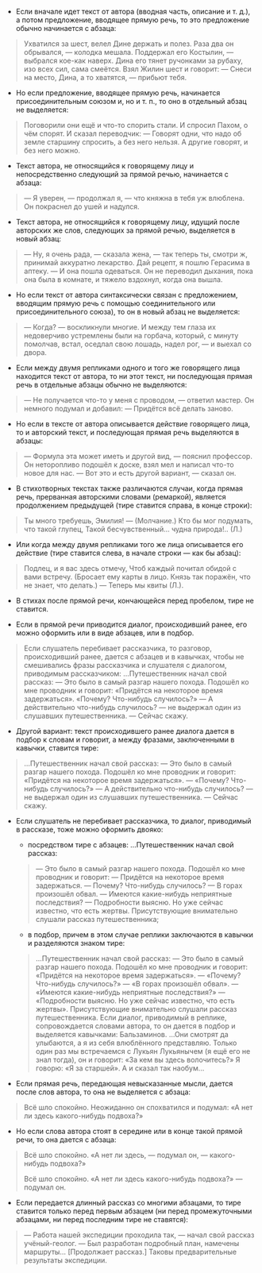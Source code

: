 - Если вначале идет текст от автора (вводная часть, описание и т. д.), а потом предложение, вводящее прямую речь, то это предложение обычно начинается с абзаца:
> Ухватился за шест, велел Дине держать и полез. Раза два он обрывался, — колодка мешала. Поддержал его Костылин, — выбрался кое-как наверх. Дина его тянет ручонками за рубаху, изо всех сил, сама смеётся.
> Взял Жилин шест и говорит:
> — Снеси на место, Дина, а то хватятся, — прибьют тебя.

- Но если предложение, вводящее прямую речь, начинается присоединительным союзом и, но и т. п., то оно в отдельный абзац не выделяется:
> Поговорили они ещё и что-то спорить стали. И спросил Пахом, о чём спорят. И сказал переводчик:
> — Говорят одни, что надо об земле старшину спросить, а без него нельзя. А другие говорят, и без него можно.

- Текст автора, не относящийся к говорящему лицу и непосредственно следующий за прямой речью, начинается с абзаца:
> — Я уверен, — продолжал я, — что княжна в тебя уж влюблена.
> Он покраснел до ушей и надулся.

- Текст автора, не относящийся к говорящему лицу, идущий после авторских же слов, следующих за прямой речью, выделяется в новый абзац:
> — Ну, я очень рада, — сказала жена, — так теперь ты, смотри ж, принимай аккуратно лекарство. Дай рецепт, я пошлю Герасима в аптеку. — И она пошла одеваться.
> Он не переводил дыхания, пока она была в комнате, и тяжело вздохнул, когда она вышла.

- Но если текст от автора синтаксически связан с предложением, вводящим прямую речь с помощью соединительного или присоединительного союза), то он в новый абзац не выделяется:
> — Когда? — воскликнули многие. И между тем глаза их недоверчиво устремлены были на горбача, который, с минуту помолчав, встал, оседлал свою лошадь, надел рог, — и выехал со двора.

- Если между двумя репликами одного и того же говорящего лица находится текст от автора, то ни этот текст, ни последующая прямая речь в отдельные абзацы обычно не выделяются:
> — Не получается что-то у меня с проводом, — ответил мастер. Он немного подумал и добавил: — Придётся всё делать заново.

- Но если в тексте от автора описывается действие говорящего лица, то и авторский текст, и последующая прямая речь выделяются в абзацы:
> — Формула эта может иметь и другой вид, — пояснил профессор.
> Он неторопливо подошёл к доске, взял мел и написал что-то новое для нас.
> — Вот это и есть другой вариант, — сказал он.

- В стихотворных текстах также различаются случаи, когда прямая речь, прерванная авторскими словами (ремаркой), является продолжением предыдущей (тире ставится справа, в конце строки):
> Ты много требуешь, Эмилия! — 
> (Молчание.)
> Кто бы мог подумать, что такой глупец, 
> Такой бесчувственный… чудна природа!.. (Л.)

- Или когда между двумя репликами того же лица описывается его действие (тире ставится слева, в начале строки — как бы абзац):
> Подлец, и я вас здесь отмечу, 
> Чтоб каждый почитал обидой с вами встречу. 
> (Бросает ему карты в лицо. Князь так поражён, что не знает, что делать.)
> — Теперь мы квиты (Л.).

- В стихах после прямой речи, кончающейся перед пробелом, тире не ставится.

- Если в прямой речи приводится диалог, происходивший ранее, его можно оформить или в виде абзацев, или в подбор.
> Если слушатель перебивает рассказчика, то разговор, происходивший ранее, дается с абзацев и в кавычках, чтобы не смешивались фразы рассказчика и слушателя с диалогом, приводимым рассказчиком:
> …Путешественник начал свой рассказ:
> — Это было в самый разгар нашего похода. Подошёл ко мне проводник и говорит:
> «Придётся на некоторое время задержаться». «Почему? Что-нибудь случилось?»
> — А действительно что-нибудь случилось? — не выдержал один из слушавших путешественника.
> — Сейчас скажу.

- Другой вариант: текст происходившего ранее диалога дается в подбор к словам и говорит, а между фразами, заключенными в кавычки, ставится тире:
> …Путешественник начал свой рассказ:
> — Это было в самый разгар нашего похода. Подошёл ко мне проводник и говорит: «Придётся на некоторое время задержаться». — «Почему? Что-нибудь случилось?»
> — А действительно что-нибудь случилось? — не выдержал один из слушавших путешественника.
> — Сейчас скажу.

- Если слушатель не перебивает рассказчика, то диалог, приводимый в рассказе, тоже можно оформить двояко:
	- посредством тире с абзацев: …Путешественник начал свой рассказ:
	> — Это было в самый разгар нашего похода. Подошёл ко мне проводник и говорит:
	> — Придётся на некоторое время задержаться.
	> — Почему? Что-нибудь случилось?
	> — В горах произошёл обвал.
	> — Имеются какие-нибудь неприятные последствия?
	> — Подробности выясню. Но уже сейчас известно, что есть жертвы.
	> Присутствующие внимательно слушали рассказ путешественника;
	- в подбор, причем в этом случае реплики заключаются в кавычки и разделяются знаком тире:
	> …Путешественник начал свой рассказ:
	> — Это было в самый разгар нашего похода. Подошёл ко мне проводник и говорит: «Придётся на некоторое время задержаться». — «Почему? Что-нибудь случилось?» — «В горах произошёл обвал». — «Имеются какие-нибудь неприятные последствия?» — «Подробности выясню. Но уже сейчас известно, что есть жертвы».
	> Присутствующие внимательно слушали рассказ путешественника.
	> Если диалог, приводимый в реплике, сопровождается словами автора, то он дается в подбор и выделяется кавычками:
	> Бальзаминов. …Они смотрят да улыбаются, а я из себя влюблённого представляю. Только один раз мы встречаемся с Лукьян Лукьянычем (я ещё его не знал тогда), он и говорит: «За кем вы здесь волочитесь?» Я говорю: «Я за старшей». А и сказал так наобум…

- Если прямая речь, передающая невысказанные мысли, дается после слов автора, то она не выделяется с абзаца:
> Всё шло спокойно. Неожиданно он спохватился и подумал: «А нет ли здесь какого-нибудь подвоха?»

- Но если слова автора стоят в середине или в конце такой прямой речи, то она дается с абзаца:
> Всё шло спокойно.
>   «А нет ли здесь, — подумал он, — какого-нибудь подвоха?»
>
> Всё шло спокойно.
>   «А нет ли здесь какого-нибудь подвоха?» — подумал он.
>

- Если передается длинный рассказ со многими абзацами, то тире ставится только перед первым абзацем (ни перед промежуточными абзацами, ни перед последним тире не ставятся):
> — Работа нашей экспедиции проходила так, — начал свой рассказ учёный-геолог. — Был разработан подробный план, намечены маршруты… [Продолжает рассказ.]
> Таковы предварительные результаты экспедиции.
